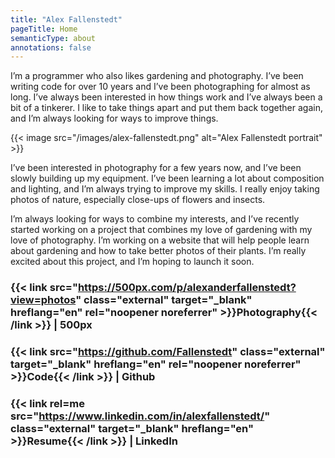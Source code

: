 ```yaml
---
title: "Alex Fallenstedt"
pageTitle: Home
semanticType: about
annotations: false
---
```


I’m a programmer who also likes gardening and photography. I’ve been writing code for over 10 years and I’ve been photographing for almost as long. I’ve always been interested in how things work and I’ve always been a bit of a tinkerer. I like to take things apart and put them back together again, and I’m always looking for ways to improve things.

{{< image
src="/images/alex-fallenstedt.png"
alt="Alex Fallenstedt portrait" >}}

I’ve been interested in photography for a few years now, and I’ve been slowly building up my equipment. I’ve been learning a lot about composition and lighting, and I’m always trying to improve my skills. I really enjoy taking photos of nature, especially close-ups of flowers and insects.

I’m always looking for ways to combine my interests, and I’ve recently started working on a project that combines my love of gardening with my love of photography. I’m working on a website that will help people learn about gardening and how to take better photos of their plants. I’m really excited about this project, and I’m hoping to launch it soon.

### {{< link src="https://500px.com/p/alexanderfallenstedt?view=photos" class="external" target="_blank" hreflang="en" rel="noopener noreferrer" >}}Photography{{< /link >}} | 500px

### {{< link src="https://github.com/Fallenstedt" class="external" target="_blank" hreflang="en" rel="noopener noreferrer" >}}Code{{< /link >}} | Github

### {{< link rel=me src="https://www.linkedin.com/in/alexfallenstedt/" class="external" target="_blank" hreflang="en" >}}Resume{{< /link >}} | LinkedIn

